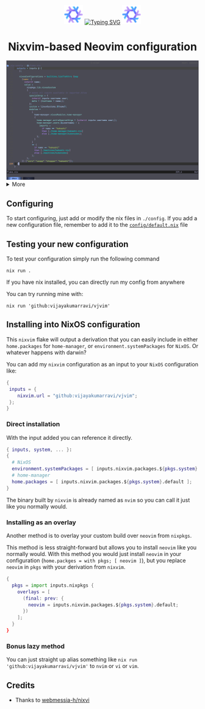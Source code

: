 <div align="center">
    <img src="assets/nix.png" alt="flake logo"  width="50">
 <a href="https://git.io/typing-svg"><img src="https://readme-typing-svg.demolab.com?font=Jaini+Purva&size=64&pause=1000&color=AFAAFF&center=true&vCenter=true&width=435&height=80&lines=vjvim" alt="Typing SVG" /></a>
    <img src="assets/nix.png" alt="flake logo"  width="50">
</div>

<h1 align="center"> Nixvim-based Neovim configuration </h1>

<img src="assets/code.png" alt="vjvim">

<details>
    <summary>More</summary>
    <img src="assets/dash.png" alt="dashboard">
    <img src="assets/project_files.png" alt="project files">
</details>

## Configuring

To start configuring, just add or modify the nix files in `./config`.
If you add a new configuration file, remember to add it to the
[`config/default.nix`](../config/default.nix) file

  ## Testing your new configuration

To test your configuration simply run the following command

```shell
nix run .
```

If you have nix installed, you can directly run my config from anywhere

You can try running mine with:

```shell
nix run 'github:vijayakumarravi/vjvim'
```

## Installing into NixOS configuration

This `nixvim` flake will output a derivation that you can easily include
in either `home.packages` for `home-manager`, or
`environment.systemPackages` for `NixOS`. Or whatever happens with darwin?

You can add my `nixvim` configuration as an input to your `NixOS` configuration like:

```nix
{
 inputs = {
    nixvim.url = "github:vijayakumarravi/vjvim";
 };
}
```

### Direct installation

With the input added you can reference it directly.

```nix
{ inputs, system, ... }:
{
  # NixOS
  environment.systemPackages = [ inputs.nixvim.packages.${pkgs.system}.default ];
  # home-manager
  home.packages = [ inputs.nixvim.packages.${pkgs.system}.default ];
}
```

The binary built by `nixvim` is already named as `nvim` so you can call it just
like you normally would.

### Installing as an overlay

Another method is to overlay your custom build over `neovim` from `nixpkgs`.

This method is less straight-forward but allows you to install `neovim` like
you normally would. With this method you would just install `neovim` in your
configuration (`home.packges = with pkgs; [ neovim ]`), but you replace
`neovim` in `pkgs` with your derivation from `nixvim`.

```nix
{
  pkgs = import inputs.nixpkgs {
    overlays = [
      (final: prev: {
        neovim = inputs.nixvim.packages.${pkgs.system}.default;
      })
    ];
  }
}
```

### Bonus lazy method

You can just straight up alias something like `nix run
'github:vijayakumarravi/vjvim'` to `nvim` or `vi` or `vim`.

## Credits

* Thanks to [webmessia-h/nixvi](https://github.com/webmessia-h/nixvi) 